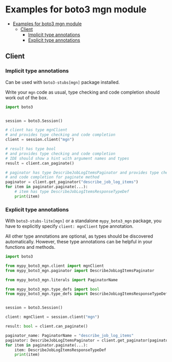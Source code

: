 <a id="examples-for-boto3-mgn-module"></a>

# Examples for boto3 mgn module

- [Examples for boto3 mgn module](#examples-for-boto3-mgn-module)
  - [Client](#client)
    - [Implicit type annotations](#implicit-type-annotations)
    - [Explicit type annotations](#explicit-type-annotations)

<a id="client"></a>

## Client

<a id="implicit-type-annotations"></a>

### Implicit type annotations

Can be used with `boto3-stubs[mgn]` package installed.

Write your `mgn` code as usual, type checking and code completion should work
out of the box.

```python
import boto3


session = boto3.Session()

# client has type mgnClient
# and provides type checking and code completion
client = session.client("mgn")

# result has type bool
# and provides type checking and code completion
# IDE should show a hint with argument names and types
result = client.can_paginate()

# paginator has type DescribeJobLogItemsPaginator and provides type checking
# and code completion for paginate method
paginator = client.get_paginator("describe_job_log_items")
for item in paginator.paginate(...):
    # item has type DescribeJobLogItemsResponseTypeDef
    print(item)
```

<a id="explicit-type-annotations"></a>

### Explicit type annotations

With `boto3-stubs-lite[mgn]` or a standalone `mypy_boto3_mgn` package, you have
to explicitly specify `client: mgnClient` type annotation.

All other type annotations are optional, as types should be discovered
automatically. However, these type annotations can be helpful in your functions
and methods.

```python
import boto3

from mypy_boto3_mgn.client import mgnClient
from mypy_boto3_mgn.paginator import DescribeJobLogItemsPaginator

from mypy_boto3_mgn.literals import PaginatorName

from mypy_boto3_mgn.type_defs import bool
from mypy_boto3_mgn.type_defs import DescribeJobLogItemsResponseTypeDef


session = boto3.Session()

client: mgnClient = session.client("mgn")

result: bool = client.can_paginate()

paginator_name: PaginatorName = "describe_job_log_items"
paginator: DescribeJobLogItemsPaginator = client.get_paginator(paginator_name)
for item in paginator.paginate(...):
    item: DescribeJobLogItemsResponseTypeDef
    print(item)
```
